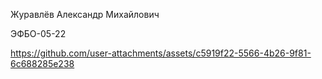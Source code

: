 Журавлёв Александр Михайлович

ЭФБО-05-22

https://github.com/user-attachments/assets/c5919f22-5566-4b26-9f81-6c688285e238



